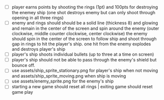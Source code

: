 - [ ] player earns points by shooting the rings (1pt) and 100pts for destroying the enemey ship (one shot destroys enemy but can only shoot through opening in all three rings)
- [ ] enemy and rings should should be a solid line (thickness 8) and glowing and remain in the center of the screen and spin around the enemy (outer clockwise, middle counter clockwise, center clockwise) the enemy should spin in the center of the screen to follow ship and shoot through gap in rings to hit the player's ship. one hit from the enemy explodes and destroys player's ship
- [ ] player's ship shoots individual bullets (up to three at a time on screen)
- [ ] player's ship should not be able to pass through the enemy's shield but bounce off.
- [ ] use assets/ship_sprite_stationary.png for player's ship when not moving and assets/ship_sprite_moving.png when ship is moving
- [ ] use assets/enemy_sprite.png for the enemy's ship
- [ ] starting a new game should reset all rings | exiting game should reset game play
